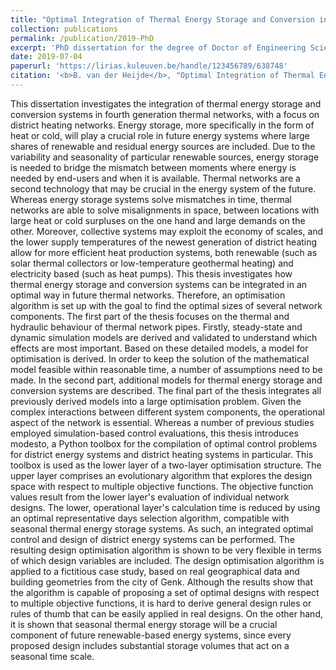 ```yaml
---
title: "Optimal Integration of Thermal Energy Storage and Conversion in Fourth Generation Thermal Networks"
collection: publications
permalink: /publication/2019-PhD
excerpt: 'PhD dissertation for the degree of Doctor of Engineering Science in Mechanical Engineering'
date: 2019-07-04
paperurl: 'https://lirias.kuleuven.be/handle/123456789/638748'
citation: '<b>B. van der Heijde</b>, "Optimal Integration of Thermal Energy Storage and Conversion in Fourth Generation Thermal Networks", PhD Thesis, KU Leuven, Belgium, 2019.'
---
```


This dissertation investigates the integration of thermal energy storage and conversion systems in fourth generation thermal networks, with a focus on district heating networks. Energy storage, more specifically in the form of heat or cold, will play a crucial role in future energy systems where large shares of renewable and residual energy sources are included. Due to the variability and seasonality of particular renewable sources, energy storage is needed to bridge the mismatch between moments where energy is needed by end-users and when it is available. Thermal networks are a second technology that may be crucial in the energy system of the future. Whereas energy storage systems solve mismatches in time, thermal networks are able to solve misalignments in space, between locations with large heat or cold surpluses on the one hand and large demands on the other. Moreover, collective systems may exploit the economy of scales, and the lower supply temperatures of the newest generation of district heating allow for more efficient heat production systems, both renewable (such as solar thermal collectors or low-temperature geothermal heating) and electricity based (such as heat pumps). This thesis investigates how thermal energy storage and conversion systems can be integrated in an optimal way in future thermal networks. Therefore, an optimisation algorithm is set up with the goal to find the optimal sizes of several network components. The first part of the thesis focuses on the thermal and hydraulic behaviour of thermal network pipes. Firstly, steady-state and dynamic simulation models are derived and validated to understand which effects are most important. Based on these detailed models, a model for optimisation is derived. In order to keep the solution of the mathematical model feasible within reasonable time, a number of assumptions need to be made. In the second part, additional models for thermal energy storage and conversion systems are described. The final part of the thesis integrates all previously derived models into a large optimisation problem. Given the complex interactions between different system components, the operational aspect of the network is essential. Whereas a number of previous studies employed simulation-based control evaluations, this thesis introduces modesto, a Python toolbox for the compilation of optimal control problems for district energy systems and district heating systems in particular. This toolbox is used as the lower layer of a two-layer optimisation structure. The upper layer comprises an evolutionary algorithm that explores the design space with respect to multiple objective functions. The objective function values result from the lower layer's evaluation of individual network designs. The lower, operational layer's calculation time is reduced by using an optimal representative days selection algorithm, compatible with seasonal thermal energy storage systems. As such, an integrated optimal control and design of district energy systems can be performed. The resulting design optimisation algorithm is shown to be very flexible in terms of which design variables are included. The design optimisation algorithm is applied to a fictitious case study, based on real geographical data and building geometries from the city of Genk. Although the results show that the algorithm is capable of proposing a set of optimal designs with respect to multiple objective functions, it is hard to derive general design rules or rules of thumb that can be easily applied in real designs. On the other hand, it is shown that seasonal thermal energy storage will be a crucial component of future renewable-based energy systems, since every proposed design includes substantial storage volumes that act on a seasonal time scale.
